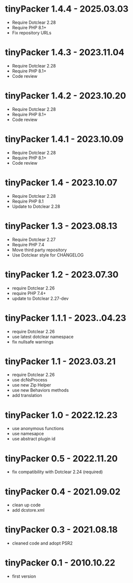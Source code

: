 tinyPacker 1.4.4 - 2025.03.03
===========================================================
* Require Dotclear 2.28
* Require PHP 8.1+
* Fix repository URLs

tinyPacker 1.4.3 - 2023.11.04
===========================================================
* Require Dotclear 2.28
* Require PHP 8.1+
* Code review

tinyPacker 1.4.2 - 2023.10.20
===========================================================
* Require Dotclear 2.28
* Require PHP 8.1+
* Code review

tinyPacker 1.4.1 - 2023.10.09
===========================================================
* Require Dotclear 2.28
* Require PHP 8.1+
* Code review

tinyPacker 1.4 - 2023.10.07
===========================================================
* Require Dotclear 2.28
* Require PHP 8.1
* Update to Dotclear 2.28

tinyPacker 1.3 - 2023.08.13
===========================================================
* Require Dotclear 2.27
* Require PHP 7.4
* Move third party repository
* Use Dotclear style for CHANGELOG

tinyPacker 1.2 - 2023.07.30
===========================================================
* require Dotclear 2.26
* require PHP 7.4+
* update to Dotclear 2.27-dev

tinyPacker 1.1.1 - 2023..04.23
===========================================================
* require Dotclear 2.26
* use latest dotclear namespace
* fix nullsafe warnings

tinyPacker 1.1 - 2023.03.21
===========================================================
* require Dotclear 2.26
* use dcNsProcess
* use new Zip Helper
* use new Behaviors methods
* add translation

tinyPacker 1.0 - 2022.12.23
===========================================================
* use anonymous functions
* use namesapce
* use abstract plugin id

tinyPacker 0.5 - 2022.11.20
===========================================================
* fix compatibility with Dotclear 2.24 (required)

tinyPacker 0.4 - 2021.09.02
===========================================================
* clean up code
* add dcstore.xml

tinyPacker 0.3 - 2021.08.18
===========================================================
* cleaned code and adopt PSR2

tinyPacker 0.1 - 2010.10.22
===========================================================
* first version